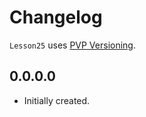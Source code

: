 # Changelog

`Lesson25` uses [PVP Versioning][1].

## 0.0.0.0

* Initially created.

[1]: https://pvp.haskell.org
